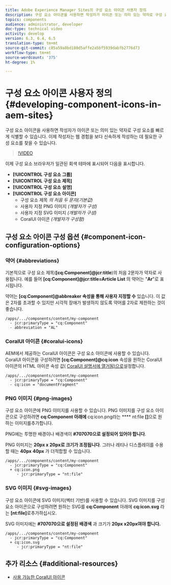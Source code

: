 ```yaml
---
title: Adobe Experience Manager Sites의 구성 요소 아이콘 사용자 정의
description: 구성 요소 아이콘을 사용하면 작성자가 아이콘 또는 의미 있는 약자로 구성 요소를 빠르게 식별할 수 있습니다. 이제 작성자는 웹 경험을 보다 신속하게 작성하는 데 필요한 구성 요소를 찾을 수 있습니다.
topics: components
audience: administrator, developer
doc-type: technical video
activity: develop
version: 6.3, 6.4, 6.5
translation-type: tm+mt
source-git-commit: c85a59a8bd180d5affe2a5bf5939dabfb2776d73
workflow-type: tm+mt
source-wordcount: '375'
ht-degree: 1%

---
```



# 구성 요소 아이콘 사용자 정의 {#developing-component-icons-in-aem-sites}

구성 요소 아이콘을 사용하면 작성자가 아이콘 또는 의미 있는 약자로 구성 요소를 빠르게 식별할 수 있습니다. 이제 작성자는 웹 경험을 보다 신속하게 작성하는 데 필요한 구성 요소를 찾을 수 있습니다.

>[!VIDEO](https://video.tv.adobe.com/v/16778/?quality=9&learn=on)

이제 구성 요소 브라우저가 일관된 회색 테마에 표시되어 다음을 표시합니다.

* **[!UICONTROL 구성 요소 그룹]**
* **[!UICONTROL 구성 요소 제목]**
* **[!UICONTROL 구성 요소 설명]**
* **[!UICONTROL 구성 요소 아이콘]**
   * 구성 요소 제목 *의 처음 두 문자(기본값)*
   * 사용자 지정 PNG 이미지 *(개발자가 구성)*
   * 사용자 지정 SVG 이미지 *(개발자가 구성)*
   * CoralUI 아이콘 *(개발자가 구성함)*

## 구성 요소 아이콘 구성 옵션 {#component-icon-configuration-options}

### 약어 {#abbreviations}

기본적으로 구성 요소 제목(**[cq:Component]@jcr:title**)의 처음 2문자가 약자로 사용됩니다. 예를 들어 **[cq:Component]@jcr:title=Article List** 의 약어는 &quot;**Ar**&quot;로 표시됩니다.

약어는 **[cq:Component]@abbreaker 속성을 통해 사용자 지정할 수** 있습니다. 이 값은 2자를 초과할 수 있지만 시각적 장애가 발생하지 않도록 약어를 2자로 제한하는 것이 좋습니다.

```plain
/apps/.../components/content/my-component
  - jcr:primaryType = "cq:Component"
  - abbreviation = "AL"
```

### CoralUI 아이콘 {#coralui-icons}

AEM에서 제공하는 CoralUI 아이콘은 구성 요소 아이콘에 사용할 수 있습니다. CoralUI 아이콘을 구성하려면 **[cq:Component]@cq:icon** 속성을 원하는 CoralUI 아이콘의 HTML 아이콘 속성 값( [CoralUI 설명서에 열거됨)으로](https://helpx.adobe.com/experience-manager/6-5/sites/developing/using/reference-materials/coral-ui/coralui3/Coral.Icon.html)설정합니다.

```plain
/apps/.../components/content/my-component
  - jcr:primaryType = "cq:Component"
  - cq:icon = "documentFragment"
```

### PNG 이미지 {#png-images}

구성 요소 아이콘에 PNG 이미지를 사용할 수 있습니다. PNG 이미지를 구성 요소 아이콘으로 구성하려면 **cq:Component 아래에** cq:icon.png라는 **** nt:file **[]**&#x200B;으로 원하는 이미지를추가합니다.

PNG에는 투명한 배경이나 배경색이 **#707070으로 설정되어 있어야 합니다**.

PNG 이미지는 **20px x 20px로 크기가 조정됩니다**. 그러나 레티나 디스플레이를 수용할 때는 **40px** **40px** 가 더적합할 수 있습니다.

```plain
/apps/.../components/content/my-component
  - jcr:primaryType = "cq:Component"
  + cq:icon.png
     - jcr:primaryType = "nt:file"
```

### SVG 이미지 {#svg-images}

구성 요소 아이콘에 SVG 이미지(벡터 기반)를 사용할 수 있습니다. SVG 이미지를 구성 요소 아이콘으로 구성하려면 원하는 SVG를 **cq:Component** 아래에 **cq:icon.svg** 라는 **[nt:file]**&#x200B;로추가하십시오.

SVG 이미지에는 **#707070으로 설정된 배경색** 과 크기가 **20px x20px여야 합니다.**

```plain
/apps/.../components/content/my-component
  - jcr:primaryType = "cq:Component"
  + cq:icon.svg
     - jcr:primaryType = "nt:file"
```

## 추가 리소스 {#additional-resources}

* [사용 가능한 CoralUI 아이콘](https://helpx.adobe.com/experience-manager/6-5/sites/developing/using/reference-materials/coral-ui/coralui3/Coral.Icon.html)
